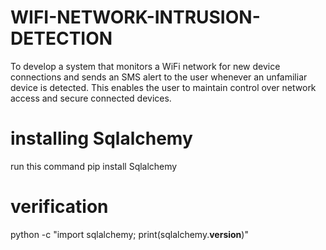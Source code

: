 # WIFI-NETWORK-INTRUSION-DETECTION
To develop a system that monitors a WiFi network for new device connections and sends an SMS alert to the user whenever an unfamiliar device is detected. This enables the user to maintain control over network access and secure connected devices.


# installing Sqlalchemy
run this command
pip install Sqlalchemy

# verification
python -c "import sqlalchemy; print(sqlalchemy.__version__)"
